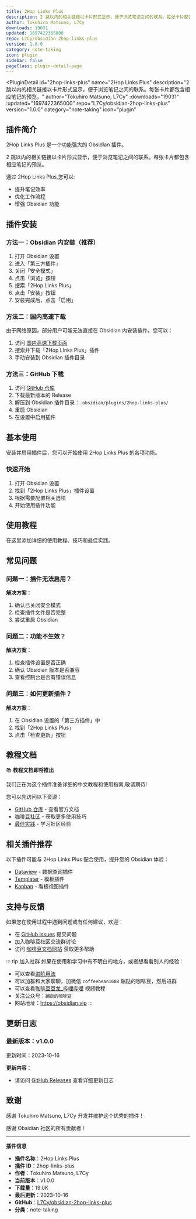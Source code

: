 ```yaml
---
title: 2Hop Links Plus
description: 2 跳以内的相关链接以卡片形式显示，便于浏览笔记之间的联系。每张卡片都包含相应笔记的预览。
author: Tokuhiro Matsuno, L7Cy
downloads: 19031
updated: 1697422365000
repo: L7Cy/obsidian-2hop-links-plus
version: 1.0.0
category: note-taking
icon: plugin
sidebar: false
pageClass: plugin-detail-page
---
```


<PluginDetail
  id="2hop-links-plus"
  name="2Hop Links Plus"
  description="2 跳以内的相关链接以卡片形式显示，便于浏览笔记之间的联系。每张卡片都包含相应笔记的预览。"
  author="Tokuhiro Matsuno, L7Cy"
  :downloads="19031"
  :updated="1697422365000"
  repo="L7Cy/obsidian-2hop-links-plus"
  version="1.0.0"
  category="note-taking"
  icon="plugin"
>

<!-- AUTO_GENERATED_START -->
## 插件简介

2Hop Links Plus 是一个功能强大的 Obsidian 插件。

2 跳以内的相关链接以卡片形式显示，便于浏览笔记之间的联系。每张卡片都包含相应笔记的预览。

通过 2Hop Links Plus,您可以:

- 提升笔记效率
- 优化工作流程
- 增强 Obsidian 功能

<!-- AUTO_GENERATED_END -->

<!-- AUTO_GENERATED_START -->
## 插件安装

### 方法一：Obsidian 内安装（推荐）

1. 打开 Obsidian 设置
2. 进入「第三方插件」
3. 关闭「安全模式」
4. 点击「浏览」按钮
5. 搜索「2Hop Links Plus」
6. 点击「安装」按钮
7. 安装完成后，点击「启用」

### 方法二：国内高速下载

由于网络原因，部分用户可能无法直接在 Obsidian 内安装插件。您可以：

1. 访问 [国内高速下载页面](/zh/documentation/obsidian-plugins-download.html)
2. 搜索并下载「2Hop Links Plus」插件
3. 手动安装到 Obsidian 插件目录

### 方法三：GitHub 下载

1. 访问 [GitHub 仓库](https://github.com/L7Cy/obsidian-2hop-links-plus)
2. 下载最新版本的 Release
3. 解压到 Obsidian 插件目录：`.obsidian/plugins/2hop-links-plus/`
4. 重启 Obsidian
5. 在设置中启用插件

## 基本使用

安装并启用插件后，您可以开始使用 2Hop Links Plus 的各项功能。

### 快速开始

1. 打开 Obsidian 设置
2. 找到「2Hop Links Plus」插件设置
3. 根据需要配置相关选项
4. 开始使用插件功能

<!-- AUTO_GENERATED_END -->

<!-- CUSTOM_CONTENT_START:tutorial -->
## 使用教程

在这里添加详细的使用教程、技巧和最佳实践。

<!-- CUSTOM_CONTENT_END:tutorial -->

<!-- SHARED_CONTENT_START -->
## 常见问题

### 问题一：插件无法启用？

**解决方案**：
1. 确认已关闭安全模式
2. 检查插件文件是否完整
3. 尝试重启 Obsidian

### 问题二：功能不生效？

**解决方案**：
1. 检查插件设置是否正确
2. 确认 Obsidian 版本是否兼容
3. 查看控制台是否有错误信息

### 问题三：如何更新插件？

**解决方案**：
1. 在 Obsidian 设置的「第三方插件」中
2. 找到「2Hop Links Plus」
3. 点击「检查更新」按钮

## 教程文档

📚 **教程文档即将推出**

我们正在为这个插件准备详细的中文教程和使用指南,敬请期待!

您可以先访问以下资源：
- [GitHub 仓库](https://github.com/L7Cy/obsidian-2hop-links-plus) - 查看官方文档
- [咖啡豆社区](/zh/bases/) - 获取更多使用技巧
- [最佳实践](/zh/best-practices/) - 学习社区经验

## 相关插件推荐

以下插件可能与 2Hop Links Plus 配合使用，提升您的 Obsidian 体验：

- [Dataview](/zh/plugins/dataview.html) - 数据查询插件
- [Templater](/zh/plugins/templater-obsidian.html) - 模板插件
- [Kanban](/zh/plugins/obsidian-kanban.html) - 看板视图插件

## 支持与反馈

如果您在使用过程中遇到问题或有任何建议，欢迎：

- 在 [GitHub Issues](https://github.com/L7Cy/obsidian-2hop-links-plus/issues) 提交问题
- 加入咖啡豆社区交流群讨论
- 访问 [咖啡豆文档网站](https://obsidian.vip) 获取更多帮助

::: tip 加入社群
如果在使用和学习中有不明白的地方，或者想看看别人的经验：
- 可以查看[进阶用法](/zh/advanced)
- 可以加群和大家聊聊，加微信 `coffeebean1688` 蹦跶的咖啡豆，然后进群
- 可以查看[咖啡豆豆龙_哔哩哔哩](https://space.bilibili.com/618777356) 视频教程
- 关注公众号：`蹦跶的咖啡豆`
- 网站地址：https://obsidian.vip
:::
<!-- SHARED_CONTENT_END -->

<!-- AUTO_GENERATED_START -->
## 更新日志

### 最新版本：v1.0.0

更新时间：2023-10-16

**更新内容**：
- 请访问 [GitHub Releases](https://github.com/L7Cy/obsidian-2hop-links-plus/releases) 查看详细更新日志

## 致谢

感谢 Tokuhiro Matsuno, L7Cy 开发并维护这个优秀的插件！

感谢 Obsidian 社区的所有贡献者！

---

**插件信息**
- **插件名称**：2Hop Links Plus
- **插件 ID**：2hop-links-plus
- **作者**：Tokuhiro Matsuno, L7Cy
- **当前版本**：v1.0.0
- **下载量**：19.0K
- **最后更新**：2023-10-16
- **GitHub**：[L7Cy/obsidian-2hop-links-plus](https://github.com/L7Cy/obsidian-2hop-links-plus)
- **分类**：note-taking
<!-- AUTO_GENERATED_END -->

</PluginDetail>


